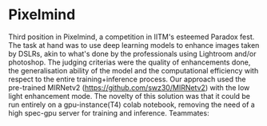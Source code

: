 # Pixelmind
Third position in Pixelmind, a competition in IITM's esteemed Paradox fest.
The task at hand was to use deep learning models to enhance images taken by DSLRs, akin to what's done by the professionals using Lightroom and/or photoshop. The judging criterias were the quality of enhancements done, the generalisation ability of the model and the computational efficiency with respect to the entire training+inference process.
Our approach used the pre-trained MIRNetv2 (https://github.com/swz30/MIRNetv2) with the low light enhancement mode. The novelty of this solution was that it could be run entirely on a gpu-instance(T4) colab notebook, removing the need of a high spec-gpu server for training and inference. 
Teammates:
